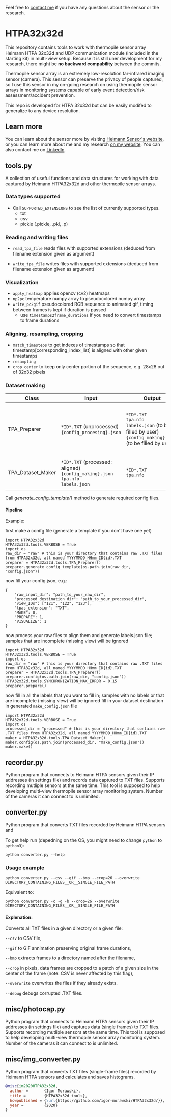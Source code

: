 Feel free to [contact me](https://www.linkedin.com/in/igor-morawski/) if you have any questions about the sensor or the research.

# HTPA32x32d 

This repository contains tools to work with thermopile sensor array Heimann HTPA 32x32d and UDP communication module (included in the starting kit) in multi-view setup. Because it is still uner development for my research, there might be **no backward compability** between the commits.

Thermopile sensor array is an extremely low-resolution far-infrared imaging sensor (camera). This sensor can preserve the privacy of people captured, so I use this sensor in my on-going research on using thermopile sensor arrays in monitoring systems capable of early event detection/risk assessment/accident prevention.

This repo is developed for HTPA 32x32d but can be easily modifed to generalize to any device resolution.
## Learn more
You can learn about the sensor more by visiting [Heimann Sensor's website](https://www.heimannsensor.com/products_imaging.php), or you can learn more about me and my research [on my website](https://igor-morawski.github.io/). You can also contact me on [LinkedIn](https://www.linkedin.com/in/igor-morawski/).

## tools.py
A collection of useful functions and data structures for working with data captured by Heimann HTPA32x32d and other thermopile sensor arrays. 

### Data types supported
* Call `SUPPORTED_EXTENSIONS` to see the list of currently supported types.
  * txt
  * csv
  * pickle (.pickle, .pkl, .p)

### Reading and writing files
* `read_tpa_file` reads files with supported extensions (deduced from filename extension given as argument)

* `write_tpa_file`  writes files with supported extensions (deduced from filename extension given as argument)

### Visualization
* `apply_heatmap` applies opencv (cv2) heatmaps
* `np2pc` temperature numpy array to pseudocolored numpy array 
* `write_pc2gif` pseudocolored RGB sequence to animated gif, timing between frames is kept if duration is passed 
  * use `timestamps2frame_durations` if you need to convert timestamps to frame durations
  
### Aligning, resampling, cropping
* `match_timesteps` to get indexes of timestamps so that timestamp\[corresponding_index_list\] is aligned with other given timestamps
* `resampling`
* `crop_center` to keep only center portion of the sequence, e.g. 28x28 out of 32x32 pixels

### Dataset making

  Class  | Input | Output | Remarks
------------- | ------------- | ------------- | -------------
TPA_Preparer  | `*ID*.TXT` (unprocessed) <br> `{config_procesing}.json`| `*ID*.TXT` <br> `tpa.nfo` <br> `labels.json` (to be filled by user) <br> `{config_making}.json` (to be filled by user) | unproceesed sequences → aligned sequences and labels file (to be filled by user before making dataset) <br>  filtering out samples that miss views (incomplete sequences) <br> - aligning sequences <br> - set HTPA32x32d.tools.SYNCHRONIZATION_MAX_ERROR in [s] that you're willing to tollerate
TPA_Dataset_Maker  | `*ID*.TXT` (processed: aligned) <br> `{config_making}.json` <br> `tpa.nfo` <br> `labels.json` | `*ID*.TXT` <br> `tpa.nfo` | aligned sequences and labels file (filled by user) → aligned sequences and labels file <br>  - filtering out samples that miss views (incomplete sequences) <br> - filtering out samples that miss a label

Call *generate_config_template()* method to generate required config files. 

#### Pipeline
Example:

first make a conifg file (generate a template if you don't have one yet)
```
import HTPA32x32d
HTPA32x32d.tools.VERBOSE = True
import os
raw_dir = "raw" # this is your directory that contains raw .TXT files from HTPA32x32d, all named YYYYMMDD_HHmm_ID{id}.TXT
preparer = HTPA32x32d.tools.TPA_Preparer()
preparer.generate_config_template(os.path.join(raw_dir, "config.json"))
```
now fill your config.json, e.g.:
```
{
    "raw_input_dir": "path_to_your_raw_dir",
    "processed_destination_dir": "path_to_your_processed_dir",
    "view_IDs": ["121", "122", "123"],
    "tpas_extension": "TXT",
    "MAKE": 0,
    "PREPARE": 1,
    "VISUALIZE": 1
}
```
now process your raw files to align them and generate labels.json file; samples that are incomplete (missing view) will be ignored
```
import HTPA32x32d
HTPA32x32d.tools.VERBOSE = True
import os
raw_dir = "raw" # this is your directory that contains raw .TXT files from HTPA32x32d, all named YYYYMMDD_HHmm_ID{id}.TXT
preparer = HTPA32x32d.tools.TPA_Preparer()
preparer.config(os.path.join(raw_dir, "config.json"))
HTPA32x32d.tools.SYNCHRONIZATION_MAX_ERROR = 0.15
preparer.prepare()
```
now fill in all the labels that you want to fill in; samples with no labels or that are incomplete (missing view) will be ignored
fill in your dataset destination in generated `make_config.json` file 
```
import HTPA32x32d
HTPA32x32d.tools.VERBOSE = True
import os
processed_dir = "processed" # this is your directory that contains raw .TXT files from HTPA32x32d, all named YYYYMMDD_HHmm_ID{id}.TXT
maker = HTPA32x32d.tools.TPA_Dataset_Maker()
maker.config(os.path.join(processed_dir, "make_config.json"))
maker.make()
```
## recorder.py
Python program that connects to Heimann HTPA sensors given their IP addresses (in settings file) and records data captured to TXT files. Supports recording mutliple sensors at the same time. This tool is supposed to help developing multi-view thermopile sensor array monitoring system. Number of the cameras it can connect to is unlimited. 


## converter.py
Python program that converts TXT files recorded by Heimann HTPA sensors and 

To get help run (depedning on the OS, you might need to change `python` to `python3`):
```
python converter.py --help
```

### Usage example
```
python converter.py --csv --gif --bmp --crop=26 --overwrite DIRECTORY_CONTAINING_FILES__OR__SINGLE_FILE_PATH
```
Equivalent to:
```
python converter.py -c -g -b --crop=26 --overwrite DIRECTORY_CONTAINING_FILES__OR__SINGLE_FILE_PATH
```

#### Explenation:

Converts all TXT files in a given directory or a given file:

`--csv` to CSV file,

`--gif` to GIF annimation preserving original frame durations,

`--bmp` extracts frames to a directory named after the filename, 

`--crop` in pixels, data frames are cropped to a patch of a given size in the center of the frame (note: CSV is never affected by this flag),

`--overwrite` overwrites the files if they already exists.

`--debug` debugs corrupted .TXT files.


## misc/photocap.py
Python program that connects to Heimann HTPA sensors given their IP addresses (in settings file) and captures data (single frames) to TXT files. Supports recording mutliple sensors at the same time. This tool is supposed to help developing multi-view thermopile sensor array monitoring system. Number of the cameras it can connect to is unlimited. 

## misc/img_converter.py
Python program that converts TXT files (single-frame files) recorded by Heimann HTPA sensors and calculates and saves histograms.

```BibTeX
@misc{im2020HTPA32x32d,
  author =       {Igor Morawski},
  title =        {HTPA32x32d tools},
  howpublished = {\url{https://github.com/igor-morawski/HTPA32x32d/}},
  year =         {2020}
}
```
